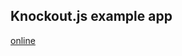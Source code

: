 ## Knockout.js example app
[online](https://cdn.rawgit.com/shapkarin/knokout-example/master/index.html)